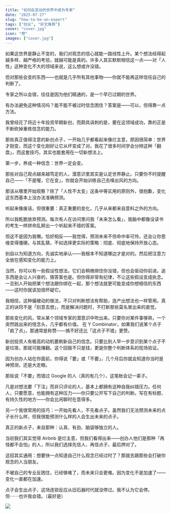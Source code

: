 ```yaml
---
title: "如何在变动的世界中成为专家"
date: "2025-07-27"
slug: "how-to-be-an-expert"
tags: ["创业", "好文推荐"]
cover: "cover.jpg"
icon: "😎"
images: ["cover.jpg"]
---
```

如果这世界是静止不变的，我们对观念的信心就能一路线性上升。某个想法经得起越多样、越严格的考验，就越可能是真的。许多人其实默默相信这一点——对「人性」这种变化不大的领域来说，这么想或许没错。



但对那些会变的东西——也就是几乎所有其他事物——你就不能再这样信任自己的判断了。



专家之所以会错，往往是因为他们精通的，是一个早已过期的世界。



有办法避免这种情况吗？能不能不被过时信念困住？答案是——可以，但得靠一点方法。



我曾经花了将近十年投资早期新创，而颇具讽刺的是，要在这领域成功，靠的正是不断砍掉重练信念的能力。



那些真正值得注意的新创点子，一开始几乎都看起来像烂主意，原因很简单：世界才刚变，而这个变化刚好让它从坏变成了对。我花了很多时间学会分辨这种「翻盘」，而这套技巧，其实也能套用在一切新想法上。



第一步，养成一种信念：世界一定会变。



那些对自己观点越来越笃定的人，潜意识里其实是认定世界静止。只要你不时提醒自己——「不是喔，它在变」，你就会开始训练自己去嗅出风的方向。



那该从哪里开始观察？除了「人性不太变」这条中等实用的原则外，很抱歉，变化这东西基本上没办法准确预测。



听起来像废话，但很重要：真正重要的变化，几乎从来都来自意料之外的方向。



所以我乾脆放弃预测。每次有人在访问里问我「未来怎么看」，我脑中都像没读书的考生一样拼命乱掰出一个听起来不错的答案。



但这不是因为我懒。恰好相反——我觉得，预测未来不但命中率可怜，还会让你思维变得僵硬。与其乱猜，不如选择更实际的策略：彻底、彻底地保持开放心态。



别自以为知道方向，先诚实地承认——我根本不知道哪边才是对的。然后把注意力全放在感知变化的能力上。



当然，你可以有一些假设性想法。它们会稍微绑住你没错，但也会驱动你前进。追东西是会让人兴奋的，猜答案也是。但你得非常有纪律，不让这些假设变成执念。
一旦别人开始把某个想法跟你绑在一起，那个想法就更可能变成你想相信的东西——这时你就该加倍怀疑它。



我相信，这种偏被动的做法，不只对判断想法有帮助，连产出想法也一样管用。真正的诀窍不是「刻意去想」，而是解决问题时，不打断那些莫名冒出来的直觉。



那些变化的风，常从某个领域专家的潜意识中吹出来。只要你对某件事够熟，一个突然跳出来的怪念头，几乎都有价值。
在 Y Combinator，如果我们说某个点子「疯了点」，那通常是称赞——搞不好还比「这点子不错」更赞。



新创投资人有极高的动机要刷新自己的信念。只要比别人早一步意识到某个点子不是垃圾，那就可能赚翻。这个回报不只是钱，更是你整个判断体系的现场验证。



因为创办人站在你面前，你得说「要」或「不要」，几个月后你就会知道你当时是神预测，还是大走眼。



那些说「不要」而错过 Google 的人（真的有几个），这笔帐会记一辈子。



凡是对想法要「下注」而非只评论的人，基本上都拥有这种自我纠错压力。任何人，只要愿意，也能拥有这种压力——你只要公开写下自己的判断。写在有标题、有持久性的地方——你会比闲聊时在意得多。



另一个我很常用的技巧：一开始先看人，不先看点子。虽然我们无法预测未来的点子长什么样，但我很能预测什么样的人会生出未来的点子。



真正的新点子，来自那种：认真、有劲、脑袋够独立的人。



当初我们其实觉得 Airbnb 是烂主意，但我们看得出来——创办人他们是那种「再怪都不会怕」的人，所以我们选择先信人、再信点子，最后押对了。



这招其实通用：想要快一点知道自己什么观念已经过时了？那就去跟那些会打破你观念的人当朋友。



不被自己的专业反困住，已经够难了，而未来只会更难。因为变化不是加速了——变化一直都在加速。



点子会生出点子，这场连锁反应从旧石器时代就没停过。我不认为它会停。
但⋯⋯也许我会错。（最好是）




![](https://prod-files-secure.s3.us-west-2.amazonaws.com/112d0858-5090-4d34-a606-b75eb8d65fd2/46476355-9cf3-4e99-9b7a-3531bc426380/1000202064.png?X-Amz-Algorithm=AWS4-HMAC-SHA256&X-Amz-Content-Sha256=UNSIGNED-PAYLOAD&X-Amz-Credential=ASIAZI2LB466QFWKM3WD%2F20250925%2Fus-west-2%2Fs3%2Faws4_request&X-Amz-Date=20250925T194252Z&X-Amz-Expires=3600&X-Amz-Security-Token=IQoJb3JpZ2luX2VjEPP%2F%2F%2F%2F%2F%2F%2F%2F%2F%2FwEaCXVzLXdlc3QtMiJGMEQCIAVZch3gl8oBkuVHkbqoWms0gAVdEc0GCFJC3sFJ9MJZAiAVrVGwm%2ByCmCLoaa6lGFLEUzNyilGsKPflf3I187%2BysSr%2FAwh8EAAaDDYzNzQyMzE4MzgwNSIMbgS4VekdSuKKptkvKtwD4%2BeP%2FTEuXdqfP6wAqms44SgX9vfo0tiP8NOZYscBP9smObDl7c3WFf5nYJBeCad6A3YOOaCfHBrpKFek4v3%2B4R28bc26v4ZmrjujDazSzm%2F13FmnDQfsS7okLh%2FzxmvSvG7M25AfZUCqJvsKn9LvtAqc75zsE96beAh1KLOjQ8MgEvc%2BtgWYA1bK7QzCXNAKjivIwVWVXDo7QE5WfOt1U0q835105yqldxvSge65fGo40rqRFvKD5pKhWDZfWDEs3SN31SO9%2BxTNA7PboJ94qS3rR9F2FKmYHpJ97xS85jXcpiS0E7GfiHaWGfMmrQt1PzDuZR8MR%2FZyxL4dmapBGj7fr5jXifJJ93c62NpK39NQkwOU9pqoIoZSiUN4bgRwMqYm233htf4iBhV3kgqVLlUwJF7P%2BQXFCxR3EV4PkmO9bUWwvanfnUyI0mAhX77wzRV8u7tnP8yv6Ll4Gmhotovct6SQ6qaCKxczqPKDlW28Tmt4aWu3%2BpO4uvDIcrAShg1CtP%2FSR6u2ayC2bDVtUFxZ37EUmx1WaqMsTqip0nQh4lEm8Yox7JCTyNswOijzEyrbT%2FMjVqw%2Bp1uUTx8uheGJksPced%2FjOYFv9t328n%2BRL2DR%2F4Lj8wwqTJsw8anWxgY6pgH6p%2FnX35hqphdviye1Vt5Xl50feFQoBbZqBeTCRdDy7Fd3nn2zxVjFfeHHneKkTfH2Kvqhz9hQSr2NQe%2FEP8hIBvP9SQ5U3aTpuUXzSwVp7z0bzdstyerxRyxbzq6WF8Tt9FdHOYbvROtj0tfLBpihdKDMIw3mVLzaeI8%2Fdkj6UVI58Idrh9ZsU03TNTcIbBzEPxU52AIU3zK9QtnhMsfMWKDzKhgW&X-Amz-Signature=4595b74f00c1bf54d64dbe0e3b74cff0917eccd0f5e66abc4372282fb67863d4&X-Amz-SignedHeaders=host&x-amz-checksum-mode=ENABLED&x-id=GetObject)

